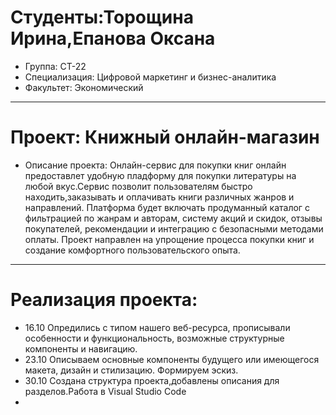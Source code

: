 # Студенты:Торощина Ирина,Епанова Оксана 
- Группа: СТ-22
- Специализация: Цифровой маркетинг и бизнес-аналитика 
- Факультет: Экономический 
---
# Проект: Книжный онлайн-магазин 
- Описание проекта: Онлайн-сервис для покупки  книг онлайн предоставлет удобную пладформу для покупки литературы на любой вкус.Сервис позволит пользователям быстро находить,заказывать и оплачивать книги различных жанров и направлений. Платформа будет включать продуманный каталог с фильтрацией по жанрам и авторам, систему акций и скидок, отзывы покупателей, рекомендации и интеграцию с безопасными методами оплаты. Проект направлен на упрощение процесса покупки книг и создание комфортного пользовательского опыта.
---
# Реализация проекта:
- 16.10 Опредились  с типом нашего веб-ресурса, прописывали особенности и функциональность, возможные структурные компоненты и навигацию.
- 23.10 Описываем основные компоненты будущего или имеющегося макета, дизайн и стилизацию. Формируем эскиз.
- 30.10 Создана структура проекта,добавлены описания для разделов.Работа в Visual Studio Code
- 